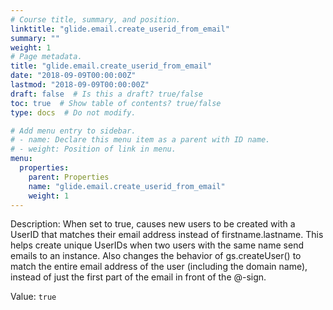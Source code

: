 ```yaml
---
# Course title, summary, and position.
linktitle: "glide.email.create_userid_from_email"
summary: ""
weight: 1
# Page metadata.
title: "glide.email.create_userid_from_email"
date: "2018-09-09T00:00:00Z"
lastmod: "2018-09-09T00:00:00Z"
draft: false  # Is this a draft? true/false
toc: true  # Show table of contents? true/false
type: docs  # Do not modify.

# Add menu entry to sidebar.
# - name: Declare this menu item as a parent with ID name.
# - weight: Position of link in menu.
menu:
  properties:
    parent: Properties
    name: "glide.email.create_userid_from_email"
    weight: 1
---
```


Description: When set to true, causes new users to be created with a UserID that matches their email address instead of firstname.lastname. This helps create unique UserIDs when two users with the same name send emails to an instance. Also changes the behavior of gs.createUser() to match the entire email address of the user (including the domain name), instead of just the first part of the email in front of the @-sign.


Value: `true`